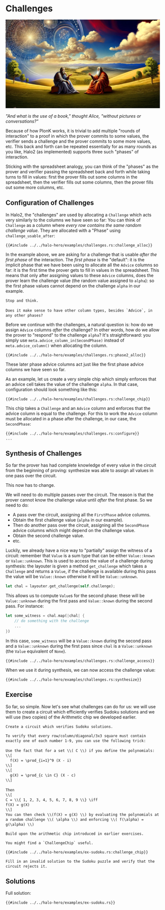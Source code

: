 # Challenges

![](./top.webp)

*"And what is the use of a book," thought Alice, "without pictures or conversations?"*

Because of how PlonK works, it is trivial to add multiple "rounds of interaction" to a proof
in which the prover commits to some values, the verifier sends a challenge and the prover commits to some more values, etc.
This back and forth can be repeated essentially for as many rounds as you like,
Halo2 (as implemented) supports three such "phases" of interaction.

Sticking with the spreadsheet analogy, you can think of the "phases" as
the prover and verifier passing the spreadsheet back and forth while taking turns to fill in values:
first the prover fills out some columns in the spreadsheet, then the verifier fills out some columns,
then the prover fills out some more columns, etc.


## Configuration of Challenges

In Halo2, the "challenges" are used by allocating a `Challenge` which acts very similarly to the columns we have seen so far:
You can think of `Challenge` as a column where *every row contains the same random challenge value*.
They are allocated with a "Phase" using `challenge_usable_after`:

```rust,noplaypen
{{#include ../../halo-hero/examples/challenges.rs:challenge_alloc}}
```

In the example above, we are asking for a challenge that is usable *after the first phase* of the interaction.
The *first phase* is the "default": it is the implicit phase that we have been using to allocate all the `Advice` columns so far:
it is the first time the prover gets to fill in values in the spreadsheet.
This means that only after assigning values to these `Advice` columns, does the prover learn the challenge value (the random value assigned to `alpha`):
so the first phase values cannot depend on the challenge `alpha` in our example.

```admonish question
Stop and think.

Does it make sense to have other column types, besides `Advice`, in any other phases?
```

Before we continue with the challenges, a natural question is: how do we assign `Advice` columns *after* the challenge?
In other words, how do we allow the prover to "respond" to the challenge `alpha`?
It's straightforward: you simply use `meta.advice_column_in(SecondPhase)` instead of `meta.advice_column()` when allocating the column.

```rust,noplaypen
{{#include ../../halo-hero/examples/challenges.rs:phase2_alloc}}
```

These later phase advice columns act just like the first phase advice columns we have seen so far.

As an example, let us create a very simple chip which simply enforces that an advice cell takes the value of the challenge `alpha`.
In that case, configuration should look something like this:

```rust,noplaypen
{{#include ../../halo-hero/examples/challenges.rs:challenge_chip}}
```
This chip takes a `Challenge` and an `Advice` column and enforces that the advice column is equal to the challenge.
For this to work the `Advice` column must be allocated in a phase after the challenge,
in our case, the `SecondPhase`:

```rust,noplaypen
{{#include ../../halo-hero/examples/challenges.rs:configure}}
...
```

## Synthesis of Challenges

So far the prover has had complete knowledge of every value in the circuit from the beginning of proving:
synthesize was able to assign all values in one pass over the circuit.

This now has to change.

We will need to do multiple passes over the circuit.
The reason is that the prover cannot know the challenge value until *after* the first phase.
So we need to do:

- A pass over the circuit, assigning all the `FirstPhase` advice columns.
- Obtain the first challenge value (`alpha` in our example).
- Then do another pass over the circuit, assigning all the `SecondPhase` advice columns which might depend on the challenge value.
- Obtain the second challenge value.
- etc.

Luckily, we already have a nice way to "partially" assign the witness of a circuit:
remember that `Value` is a sum type that can be either `Value::known` or `Value::unknown`.
This is used to access the value of a challenge during synthesis:
the layouter is given a method `get_challenge` which takes a `Challenge` and returns a `Value`,
if the challenge is available during this pass the value will be `Value::known` otherwise it will be `Value::unknown`.

```rust
let chal = layouter.get_challenge(self.challenge);
```

This allows us to compute `Value`s for the second phase: these will be `Value::unknown` during the first pass and `Value::known` during the second pass.
For instance:

```rust
let some_witness = chal.map(|chal| {
    // do something with the challenge
    ...
})
```

In this case, `some_witness` will be a `Value::known` during the second pass and a `Value::unknown` during the first pass
since `chal` is a `Value::unknown` (the `Value` equivalent of `None`).

```rust,noplaypen
{{#include ../../halo-hero/examples/challenges.rs:challenge_access}}
```

When we use it during synthesis, we can now access the challenge value:

```rust,noplaypen
{{#include ../../halo-hero/examples/challenges.rs:synthesize}}
```

## Exercise
So far, so simple. Now let's see what challenges can do for us:
we will use them to create a circuit which efficiently verifies Sudoku solutions
and we will use (two copies) of the Arithmetic chip we developed earlier.

```admonish exercise
Create a circuit which verifies Sudoku solutions.
```

```admonish hint
To verify that every row/column/diagonal/3x3 square must contain exactly one of each number 1-9, you can use the following trick:

Use the fact that for a set \\( C \\) if you define the polynomials:
\\[
  f(X) = \prod_{i=1}^9 (X - i)
\\]
\\[
  g(X) = \prod_{c \in C} (X - c)
\\]

Then
\\[
C = \\{ 1, 2, 3, 4, 5, 6, 7, 8, 9 \\} \iff
f(X) = g(X)
\\]
You can then check \\(f(X) = g(X) \\) by evaluating the polynomials at a random challenge \\( \alpha \\) and enforcing \\( f(\alpha) = g(\alpha) \\)
```

```admonish hint
Build upon the arithmetic chip introduced in earlier exercises.
```

```admonish hint
You might find a `ChallengeChip` useful.
```

```rust,noplaypen
{{#include ../../halo-hero/examples/ex-sudoku.rs:challenge_chip}}
```

```admonish exercise
Fill in an invalid solution to the Sudoku puzzle and verify that the circuit rejects it.
```

## Solutions

Full solution:

```rust,noplaypen
{{#include ../../halo-hero/examples/ex-sudoku.rs}}
```
